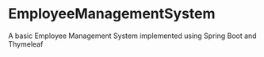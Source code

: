 # EmployeeManagementSystem
A basic Employee Management System implemented using Spring Boot and Thymeleaf
